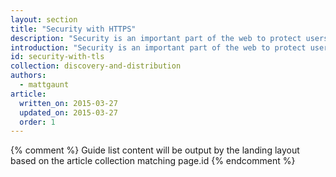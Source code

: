 ```yaml
---
layout: section
title: "Security with HTTPS"
description: "Security is an important part of the web to protect users and moving forward TLS support will be required to use new and exciting APIs in the future."
introduction: "Security is an important part of the web to protect users and moving forward TLS support will be required to use new and exciting APIs in the future."
id: security-with-tls
collection: discovery-and-distribution
authors:
  - mattgaunt
article:
  written_on: 2015-03-27
  updated_on: 2015-03-27
  order: 1
---
```


{% comment %}
Guide list content will be output by the landing layout based on the article collection matching page.id
{% endcomment %}
